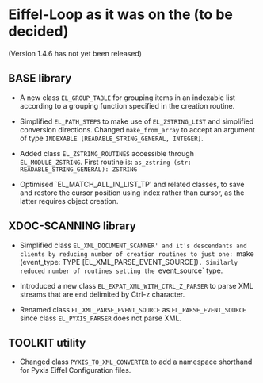 # Eiffel-Loop as it was on the (to be decided)

(Version 1.4.6 has not yet been released)

## BASE library

* A new class `EL_GROUP_TABLE` for grouping items in an indexable list according to a grouping function specified in the creation routine.

* Simplified `EL_PATH_STEPS` to make use of `EL_ZSTRING_LIST` and simplified conversion directions. Changed `make_from_array` to accept an argument of type `INDEXABLE [READABLE_STRING_GENERAL, INTEGER]`.

* Added class `EL_ZSTRING_ROUTINES` accessible through `EL_MODULE_ZSTRING`. First routine is: `as_zstring (str: READABLE_STRING_GENERAL): ZSTRING`

* Optimised `EL_MATCH_ALL_IN_LIST_TP' and related classes, to save and restore the cursor position using index rather than cursor, as the latter requires object creation.

## XDOC-SCANNING library

* Simplified class `EL_XML_DOCUMENT_SCANNER' and it's descendants and clients by reducing number of creation routines to just one: `make (event_type: TYPE [EL_XML_PARSE_EVENT_SOURCE])`. Similarly reduced number of routines setting the `event_source` type.

* Introduced a new class `EL_EXPAT_XML_WITH_CTRL_Z_PARSER` to parse XML streams that are end delimited by Ctrl-z character.

* Renamed class `EL_XML_PARSE_EVENT_SOURCE` as `EL_PARSE_EVENT_SOURCE` since class `EL_PYXIS_PARSER` does not parse XML.

## TOOLKIT utility

* Changed class `PYXIS_TO_XML_CONVERTER` to add a namespace shorthand for Pyxis Eiffel Configuration files.
